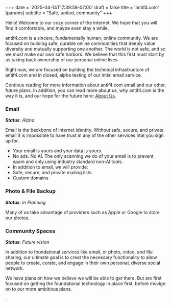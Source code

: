 +++
date = '2025-04-14T17:39:58-07:00'
draft = false
title = 'antif4.com'
[params]
  subtitle = "Safe, united, community"
+++

Hello! Welcome to our cozy corner of the internet. We hope that you will find it comfortable, and maybe even stay a while. 

antif4.com is a sincere, fundamentally human, online community. We are focused on building safe, durable online communities that deeply value diversity and mutually supporting one another. The world is not safe, and so we must make our own safe harbors. We believe that this first must start by us taking back ownership of our personal online lives. 

Right now, we are focused on building the technical infrastructure of antif4.com and in closed, alpha testing of our intial email service. 

Continue reading for more information about antif4.com email and our other, future plans. In addition, you can read more about us, why antif4.com is the way it is, and our hope for the future here: [About Us](/about_us). 

### Email

***Status***: *Alpha*

Email is the backbone of internet identity. Without safe, secure, and private email it is impossible to have trust in any of the other services htat you sign up for. 
 * Your email is yours and your data is yours. 
 * No ads. No AI. The only scanning we do of your email is to prevent spam and only using industry standard non-AI tools. 
 * In addition to email, we will provide: 
  * Safe, secure, and private mailing lists
  * Custom domains

### Photo & File Backup 

***Status***: *In Planning*

Many of us take advantage of providers such as Apple or Google to store our photos. 

### Community Spaces 

***Status***: *Future vision*

In addition to foundational services like email, or photo, video, and file sharing, our ultimate goal is to creat the necessary functionality to allow people to create, curate, and engage in their own personal, diverse social network. 

We have plans on how we believe we will be able to get there. But are first focused on getting the foundational technology in place first, before movign on to our more ambitious plans. 


.

